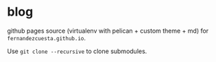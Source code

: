 # blog
github pages source (virtualenv with pelican + custom theme + md) for `fernandezcuesta.github.io`.

Use `git clone --recursive` to clone submodules.
